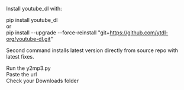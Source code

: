 Install youtube_dl with:

pip install youtube_dl  
or  
pip install --upgrade --force-reinstall "git+https://github.com/ytdl-org/youtube-dl.git"

Second command installs latest version directly from source repo with latest fixes.

Run the y2mp3.py  
Paste the url  
Check your Downloads folder
